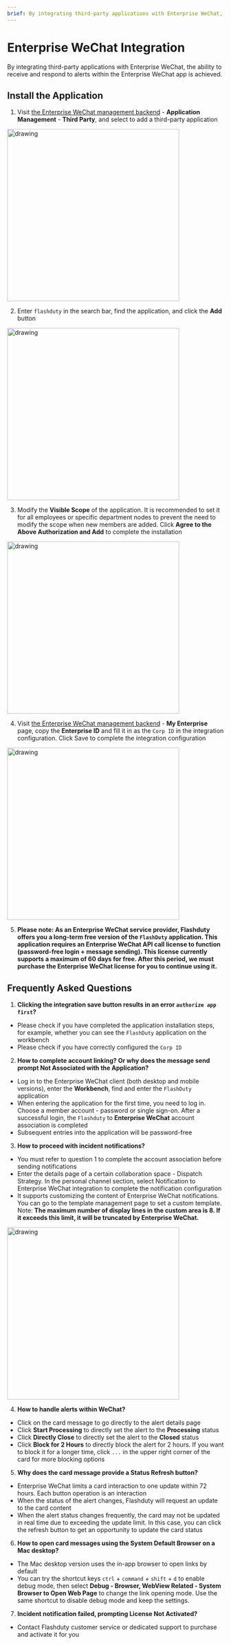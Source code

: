 ```yaml
---
brief: By integrating third-party applications with Enterprise WeChat, the ability to receive and respond to alerts within the Enterprise WeChat app is achieved
---
```


# Enterprise WeChat Integration

By integrating third-party applications with Enterprise WeChat, the ability to receive and respond to alerts within the Enterprise WeChat app is achieved.

## Install the Application

1. Visit [the Enterprise WeChat management backend](https://work.weixin.qq.com/wework_admin/frame#apps) - __Application Management__ - __Third Party__, and select to add a third-party application

<img src="https://fcdoc.github.io/img/zh/flashduty/mixin/instant_messaging/wecom/1.avif" alt="drawing" width="400"/>

2. Enter `flashduty` in the search bar, find the application, and click the __Add__ button

<img src="https://fcdoc.github.io/img/zh/flashduty/mixin/instant_messaging/wecom/2.avif" alt="drawing" width="400"/>

3. Modify the __Visible Scope__ of the application. It is recommended to set it for all employees or specific department nodes to prevent the need to modify the scope when new members are added. Click __Agree to the Above Authorization and Add__ to complete the installation

<img src="https://fcdoc.github.io/img/zh/flashduty/mixin/instant_messaging/wecom/3.avif" alt="drawing" width="400"/>

4. Visit [the Enterprise WeChat management backend](https://work.weixin.qq.com/wework_admin/frame#apps) - __My Enterprise__ page, copy the __Enterprise ID__ and fill it in as the `Corp ID` in the integration configuration. Click Save to complete the integration configuration

<img src="https://fcdoc.github.io/img/zh/flashduty/mixin/instant_messaging/wecom/4.avif" alt="drawing" width="400"/>

5. **Please note: As an Enterprise WeChat service provider, Flashduty offers you a long-term free version of the `FlashDuty` application. This application requires an Enterprise WeChat API call license to function (password-free login + message sending). This license currently supports __a maximum of 60 days__ for free. After this period, we must purchase the Enterprise WeChat license for you to continue using it.**

## Frequently Asked Questions

1. **Clicking the integration save button results in an error `authorize app first`?**

- Please check if you have completed the application installation steps, for example, whether you can see the `FlashDuty` application on the workbench
- Please check if you have correctly configured the `Corp ID`

2. **How to complete account linking? Or why does the message send prompt __Not Associated with the Application__?**

- Log in to the Enterprise WeChat client (both desktop and mobile versions), enter the __Workbench__, find and enter the `FlashDuty` application
- When entering the application for the first time, you need to log in. Choose a member account - password or single sign-on. After a successful login, the `Flashduty` to __Enterprise WeChat__ account association is completed
- Subsequent entries into the application will be password-free

3. **How to proceed with incident notifications?**

- You must refer to question 1 to complete the account association before sending notifications
- Enter the details page of a certain collaboration space - Dispatch Strategy. In the personal channel section, select Notification to Enterprise WeChat integration to complete the notification configuration
- It supports customizing the content of Enterprise WeChat notifications. You can go to the template management page to set a custom template. Note: **The maximum number of display lines in the custom area is 8. If it exceeds this limit, it will be truncated by Enterprise WeChat.**

<img src="https://fcdoc.github.io/img/zh/flashduty/mixin/instant_messaging/wecom/5.avif" alt="drawing" width="400"/>

4. **How to handle alerts within WeChat?**

- Click on the card message to go directly to the alert details page
- Click __Start Processing__ to directly set the alert to the __Processing__ status
- Click __Directly Close__ to directly set the alert to the __Closed__ status
- Click __Block for 2 Hours__ to directly block the alert for 2 hours. If you want to block it for a longer time, click `...` in the upper right corner of the card for more blocking options

5. **Why does the card message provide a __Status Refresh__ button?**

- Enterprise WeChat limits a card interaction to one update within 72 hours. Each button operation is an interaction
- When the status of the alert changes, Flashduty will request an update to the card content
- When the alert status changes frequently, the card may not be updated in real time due to exceeding the update limit. In this case, you can click the refresh button to get an opportunity to update the card status

6. **How to open card messages using the __System Default Browser__ on a Mac desktop?**

- The Mac desktop version uses the in-app browser to open links by default
- You can try the shortcut keys `ctrl` + `command` + `shift` + `d` to enable debug mode, then select __Debug - Browser, WebView Related - System Browser to Open Web Page__ to change the link opening mode. Use the same shortcut to disable debug mode and keep the settings.

7. **Incident notification failed, prompting __License Not Activated__?**

- Contact Flashduty customer service or dedicated support to purchase and activate it for you